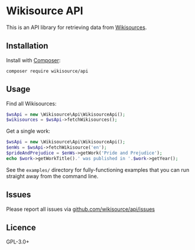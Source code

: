 Wikisource API
==============

This is an API library for retrieving data from [Wikisources](https://wikisource.org/).

## Installation

Install with [Composer](https://getcomposer.org/):

    composer require wikisource/api

## Usage

Find all Wikisources:

```php
$wsApi = new \Wikisource\Api\WikisourceApi();
$wikisources = $wsApi->fetchWikisources();
```

Get a single work:

```php
$wsApi = new \Wikisource\Api\WikisourceApi();
$enWs = $wsApi->fetchWikisource('en');
$prideAndPrejudice = $enWs->getWork('Pride and Prejudice');
echo $work->getWorkTitle().' was published in '.$work->getYear();
```

See the `examples/` directory for fully-functioning examples that you can run straight away from the command line.

## Issues

Please report all issues via [github.com/wikisource/api/issues](https://github.com/wikisource/api/issues)

## Licence

GPL-3.0+
